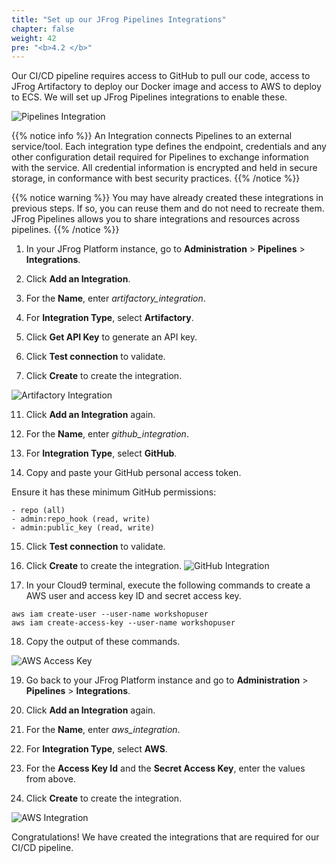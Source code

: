 ```yaml
---
title: "Set up our JFrog Pipelines Integrations"
chapter: false
weight: 42
pre: "<b>4.2 </b>"
---
```


Our CI/CD pipeline requires access to GitHub to pull our code, access to JFrog Artifactory to deploy our Docker image and access to AWS to deploy to ECS. We will set up JFrog Pipelines integrations to enable these.

![Pipelines Integration](/images/pipeline-integrations-diagram.png)

{{% notice info %}}
An Integration connects Pipelines to an external service/tool. Each integration type defines the endpoint, credentials and any other configuration detail required for Pipelines to exchange information with the service. All credential information is encrypted and held in secure storage, in conformance with best security practices.
{{% /notice %}}

{{% notice warning %}}
You may have already created these integrations in previous steps. If so, you can reuse them and do not need to recreate them. JFrog Pipelines allows you to share integrations and resources across pipelines.
{{% /notice %}}

1. In your JFrog Platform instance, go to **Administration** > **Pipelines** > **Integrations**.

2. Click **Add an Integration**.

3. For the **Name**, enter _artifactory\_integration_.

4. For **Integration Type**, select **Artifactory**.

5. Click **Get API Key** to generate an API key.

6. Click **Test connection** to validate.

7. Click **Create** to create the integration.

![Artifactory Integration](/images/artifactory-integration.png)

11. Click **Add an Integration** again.

12. For the **Name**, enter _github\_integration_.

13. For **Integration Type**, select **GitHub**.

14. Copy and paste your GitHub personal access token.

   Ensure it has these minimum GitHub permissions:

    - repo (all)
    - admin:repo_hook (read, write)
    - admin:public_key (read, write)

15. Click **Test connection** to validate.

16. Click **Create** to create the integration.
![GitHub Integration](/images/github-integration.png)

17. In your Cloud9 terminal, execute the following commands to create a AWS user and access key ID and secret access key.

```
aws iam create-user --user-name workshopuser
aws iam create-access-key --user-name workshopuser
```

18. Copy the output of these commands.

![AWS Access Key](/images/aws-access-key.png)

19. Go back to your JFrog Platform instance and go to **Administration** > **Pipelines** > **Integrations**.

20. Click **Add an Integration** again.

21. For the **Name**, enter _aws\_integration_.

22. For **Integration Type**, select **AWS**.

23. For the **Access Key Id** and the **Secret Access Key**, enter the values from above.

24. Click **Create** to create the integration.

![AWS Integration](/images/aws-integration.png)

Congratulations! We have created the integrations that are required for our CI/CD pipeline.
